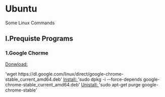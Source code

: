 # Ubuntu
Some Linux Commands

<h2>I.Prequiste Programs</h2>
<h3>1.Google Chorme</h3>
<p>
<u>Donwload: </u></p>
'wget https://dl.google.com/linux/direct/google-chrome-stable_current_amd64.deb'
<u>Install: </u>
'sudo dpkg -i --force-depends google-chrome-stable_current_amd64.deb'
<u>Unistall: </u>
'sudo apt-get purge google-chrome-stable'
</p>
